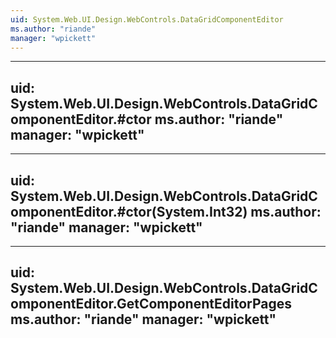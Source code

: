 ```yaml
---
uid: System.Web.UI.Design.WebControls.DataGridComponentEditor
ms.author: "riande"
manager: "wpickett"
---
```


---
uid: System.Web.UI.Design.WebControls.DataGridComponentEditor.#ctor
ms.author: "riande"
manager: "wpickett"
---

---
uid: System.Web.UI.Design.WebControls.DataGridComponentEditor.#ctor(System.Int32)
ms.author: "riande"
manager: "wpickett"
---

---
uid: System.Web.UI.Design.WebControls.DataGridComponentEditor.GetComponentEditorPages
ms.author: "riande"
manager: "wpickett"
---
